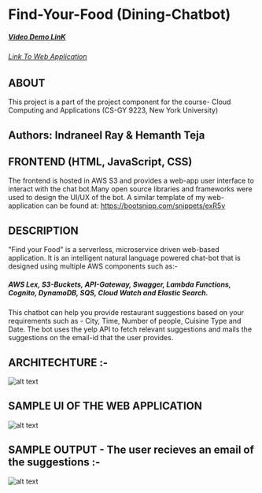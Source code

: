 # Find-Your-Food (Dining-Chatbot)
##### [Video Demo LinK](https://youtu.be/KC22Z0-sENM)

###### [Link To Web Application](http://restuarantchatbot.s3-website-us-east-1.amazonaws.com/)
## ABOUT
This project is a part of the project component for the course- Cloud Computing and Applications (CS-GY 9223, New York University) 
## Authors: Indraneel Ray & Hemanth Teja
## FRONTEND (HTML, JavaScript, CSS)
The frontend is hosted in AWS S3 and provides a web-app user interface to interact with the chat bot.Many  open source libraries and frameworks were used to design the UI/UX of the bot. A similar template of my web-application can be found at: https://bootsnipp.com/snippets/exR5v
## DESCRIPTION
"Find your Food" is a serverless, microservice driven web-based application. It is an intelligent natural language powered chat-bot that is designed using multiple AWS components such as:-
##### AWS Lex, S3-Buckets, API-Gateway, Swagger, Lambda Functions, Cognito, DynamoDB, SQS, Cloud Watch and Elastic Search.

This chatbot can help you provide restaurant suggestions based on your requirements such as - City, Time, Number of people, Cuisine Type and Date. The bot uses the yelp API to fetch relevant suggestions and mails the suggestions on the email-id that the user provides. 
 
 ## ARCHITECHTURE :- 
 ![alt text](https://github.com/HemanthTejaY/Find-Your-Food---Dining-Concirerge/blob/master/github-images/architecture.png)

## SAMPLE UI OF THE WEB APPLICATION
![alt text](https://github.com/HemanthTejaY/Find-Your-Food---Dining-Concirerge/blob/master/github-images/final_UI.JPG)


## SAMPLE OUTPUT - The user recieves an email of the suggestions :- 
![alt text](https://github.com/HemanthTejaY/Find-Your-Food--Dining-Concirerge/blob/master/github-images/the-bot.jpg)

 


